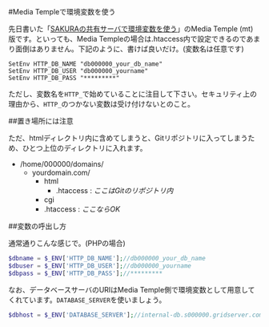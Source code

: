 #Media Templeで環境変数を使う

先日書いた「[SAKURAの共有サーバで環境変数を使う](http://qiita.com/items/e74cfee1af8ef16278a5)」のMedia Temple (mt) 版です。といっても、Media Templeの場合は.htaccess内で設定できるのであまり面倒はありません。下記のように、書けば良いだけ。(変数名は任意です)

```.htaccess
SetEnv HTTP_DB_NAME "db000000_your_db_name"
SetEnv HTTP_DB_USER "db000000_yourname"
SetEnv HTTP_DB_PASS "*********"
```

ただし、変数名を`HTTP_`で始めていることに注目して下さい。セキュリティ上の理由から、`HTTP_`のつかない変数は受け付けないとのこと。

##置き場所には注意

ただ、htmlディレクトリ内に含めてしまうと、Gitリポジトリに入ってしまうため、ひとつ上位のディレクトリに入れます。

* /home/000000/domains/
	* yourdomain.com/
		* html
			* .htaccess : *ここはGitのリポジトリ内*
		* cgi
		* .htaccess : *ここならOK*

##変数の呼出し方

通常通りこんな感じで。(PHPの場合)

```php
$dbname = $_ENV['HTTP_DB_NAME'];//db000000_your_db_name
$dbuser = $_ENV['HTTP_DB_USER'];//db000000_yourname
$dbpass = $_ENV['HTTP_DB_PASS'];//*********
```

なお、データベースサーバのURIはMedia Temple側で環境変数として用意してくれています。`DATABASE_SERVER`を使いましょう。

```php
$dbhost = $_ENV['DATABASE_SERVER'];//internal-db.s000000.gridserver.com
```

